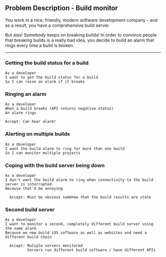## Problem Description - Build monitor

You work in a nice, friendly, modern software development company - and as a result, you have a comprehensive build server.

But alas! Somebody keeps on breaking builds! In order to convince people that breaking builds is a really bad idea, you decide to build an alarm that rings every time a build is broken.

---

### Getting the build status for a build

    As a developer
    I want to get the build status for a build
    So I can raise an alarm if it breaks


### Ringing an alarm

    As a developer
    When a build breaks (API returns negative status)
    An alarm rings

    Accept: Can hear alarm!

### Alerting on multiple builds

    As a developer
    I want the build alarm to ring for more than one build
    So I can monitor multiple projects


### Coping with the build server being down

    As a developer
    I don't want the build alarm to ring when connectivity to the build server is interrupted.
    Because that'd be annoying

      Accept: Must be obvious somehow that the build results are stale


### Second build server

    As a developer
    I want to monitor a second, completely different build server using the same alarm
    Because we now build iOS software as well as websites and need a different build chain

      Accept: Mutiple servers monitored
              Servers run different build software / have different APIs
